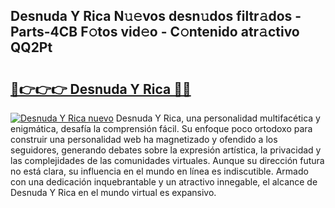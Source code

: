 ## Desnuda Y Rica N𝚞𝚎vos desn𝚞dos filtr𝚊dos - Parts-4CB F𝚘tos vid𝚎o - C𝚘ntenido atr𝚊ctivo QQ2Pt

# <h2><a href="http://mb7d6rb.tromn.icu/?c=Desnuda+Y+Rica">🔗👉👉👉 Desnuda Y Rica 🔗🔗</a></h2>

[![Desnuda Y Rica nuevo](https://i.imgur.com/pEAQMta.gif)](http://mb7d6rb.tromn.icu/?c=Desnuda+Y+Rica)
Desnuda Y Rica, una personalidad multifacética y enigmática, desafía la comprensión fácil. Su enfoque poco ortodoxo para construir una personalidad web ha magnetizado y ofendido a los seguidores, generando debates sobre la expresión artística, la privacidad y las complejidades de las comunidades virtuales. Aunque su dirección futura no está clara, su influencia en el mundo en línea es indiscutible. Armado con una dedicación inquebrantable y un atractivo innegable, el alcance de Desnuda Y Rica en el mundo virtual es expansivo.
